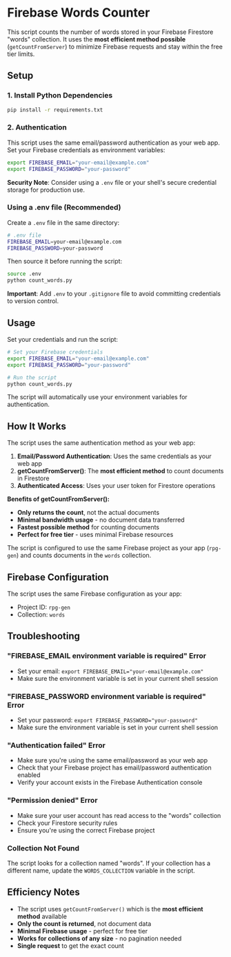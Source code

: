 # Firebase Words Counter

This script counts the number of words stored in your Firebase Firestore "words" collection. It uses the **most efficient method possible** (`getCountFromServer`) to minimize Firebase requests and stay within the free tier limits.

## Setup

### 1. Install Python Dependencies

```bash
pip install -r requirements.txt
```

### 2. Authentication

This script uses the same email/password authentication as your web app. Set your Firebase credentials as environment variables:

```bash
export FIREBASE_EMAIL="your-email@example.com"
export FIREBASE_PASSWORD="your-password"
```

**Security Note**: Consider using a `.env` file or your shell's secure credential storage for production use.

### Using a .env file (Recommended)

Create a `.env` file in the same directory:

```bash
# .env file
FIREBASE_EMAIL=your-email@example.com
FIREBASE_PASSWORD=your-password
```

Then source it before running the script:

```bash
source .env
python count_words.py
```

**Important**: Add `.env` to your `.gitignore` file to avoid committing credentials to version control.

## Usage

Set your credentials and run the script:

```bash
# Set your Firebase credentials
export FIREBASE_EMAIL="your-email@example.com"
export FIREBASE_PASSWORD="your-password"

# Run the script
python count_words.py
```

The script will automatically use your environment variables for authentication.

## How It Works

The script uses the same authentication method as your web app:

1. **Email/Password Authentication**: Uses the same credentials as your web app
2. **getCountFromServer()**: The **most efficient method** to count documents in Firestore
3. **Authenticated Access**: Uses your user token for Firestore operations

**Benefits of getCountFromServer():**
- **Only returns the count**, not the actual documents
- **Minimal bandwidth usage** - no document data transferred
- **Fastest possible method** for counting documents
- **Perfect for free tier** - uses minimal Firebase resources

The script is configured to use the same Firebase project as your app (`rpg-gen`) and counts documents in the `words` collection.

## Firebase Configuration

The script uses the same Firebase configuration as your app:
- Project ID: `rpg-gen`
- Collection: `words`

## Troubleshooting

### "FIREBASE_EMAIL environment variable is required" Error

- Set your email: `export FIREBASE_EMAIL="your-email@example.com"`
- Make sure the environment variable is set in your current shell session

### "FIREBASE_PASSWORD environment variable is required" Error

- Set your password: `export FIREBASE_PASSWORD="your-password"`
- Make sure the environment variable is set in your current shell session

### "Authentication failed" Error

- Make sure you're using the same email/password as your web app
- Check that your Firebase project has email/password authentication enabled
- Verify your account exists in the Firebase Authentication console

### "Permission denied" Error

- Make sure your user account has read access to the "words" collection
- Check your Firestore security rules
- Ensure you're using the correct Firebase project

### Collection Not Found

The script looks for a collection named "words". If your collection has a different name, update the `WORDS_COLLECTION` variable in the script.

## Efficiency Notes

- The script uses `getCountFromServer()` which is the **most efficient method** available
- **Only the count is returned**, not document data
- **Minimal Firebase usage** - perfect for free tier
- **Works for collections of any size** - no pagination needed
- **Single request** to get the exact count 